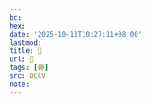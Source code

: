 ```yaml
---
bc:
hex:
date: '2025-10-13T10:27:11+08:00'
lastmod:
title: 􃟙
url: 􃟙
tags: [鎒]
src: DCCV
note:
---
```

